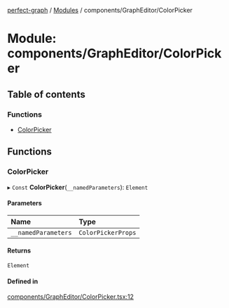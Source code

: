 [perfect-graph](../README.md) / [Modules](../modules.md) / components/GraphEditor/ColorPicker

# Module: components/GraphEditor/ColorPicker

## Table of contents

### Functions

- [ColorPicker](components_GraphEditor_ColorPicker.md#colorpicker)

## Functions

### ColorPicker

▸ `Const` **ColorPicker**(`__namedParameters`): `Element`

#### Parameters

| Name | Type |
| :------ | :------ |
| `__namedParameters` | `ColorPickerProps` |

#### Returns

`Element`

#### Defined in

[components/GraphEditor/ColorPicker.tsx:12](https://github.com/MaastrichtU-IDS/perfect-graph/blob/15648b3/src/components/GraphEditor/ColorPicker.tsx#L12)

